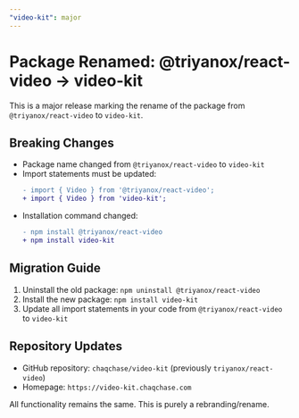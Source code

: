 ```yaml
---
"video-kit": major
---
```


# Package Renamed: @triyanox/react-video → video-kit

This is a major release marking the rename of the package from `@triyanox/react-video` to `video-kit`.

## Breaking Changes

- Package name changed from `@triyanox/react-video` to `video-kit`
- Import statements must be updated:
  ```diff
  - import { Video } from '@triyanox/react-video';
  + import { Video } from 'video-kit';
  ```
- Installation command changed:
  ```diff
  - npm install @triyanox/react-video
  + npm install video-kit
  ```

## Migration Guide

1. Uninstall the old package: `npm uninstall @triyanox/react-video`
2. Install the new package: `npm install video-kit`
3. Update all import statements in your code from `@triyanox/react-video` to `video-kit`

## Repository Updates

- GitHub repository: `chaqchase/video-kit` (previously `triyanox/react-video`)
- Homepage: `https://video-kit.chaqchase.com`

All functionality remains the same. This is purely a rebranding/rename.
